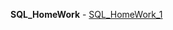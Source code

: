 __SQL_HomeWork__ - [SQL_HomeWork_1](https://github.com/AndreiHeranok/SQL/blob/main/postgreSQL_HW_1.sql)